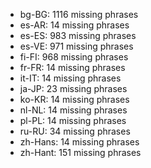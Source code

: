 - bg-BG: 1116 missing phrases
- es-AR: 14 missing phrases
- es-ES: 983 missing phrases
- es-VE: 971 missing phrases
- fi-FI: 968 missing phrases
- fr-FR: 14 missing phrases
- it-IT: 14 missing phrases
- ja-JP: 23 missing phrases
- ko-KR: 14 missing phrases
- nl-NL: 14 missing phrases
- pl-PL: 14 missing phrases
- ru-RU: 34 missing phrases
- zh-Hans: 14 missing phrases
- zh-Hant: 151 missing phrases
